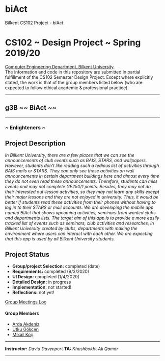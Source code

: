 # biAct
Bilkent CS102 Project - biAct
# CS102 ~ Design Project ~ Spring 2019/20
[Computer Engineering Department, Bilkent University](http://w3.cs.bilkent.edu.tr/en/).  
The information and code in this repository are submitted in partial fulfillment of the CS102 Semester Design Project. Except where explicitly stated, the work is that of the group members listed below (who are expected to follow ethical academic & professional practice).
****
## g3B ~~ BiAct ~~
****
### ~ Enlighteners ~

## Project Description
_In Bilkent University, there are a few places that we can see the announcements of club events such as BAIS, STARS, and wallpapers. However, students don’t like reading such a tedious list of activities through BAIS mails or STARS. They can only see these activities on wall announcements in certain department buildings here and almost every time they do not even read these announcements. Therefore, students can miss events and may not complete GE250/1 points. Besides, they may not do their interested out-lesson activities, so they may not learn any skills except their major lessons and they are not enjoyed in university. Thus, it would be better if students read these activities from their phones without having to log in to their STARS or mail accounts. We are developing the mobile app named BiAct that shows upcoming activities, seminars from wanted clubs and departments lists. The target aim of this app is to provide a more easily tracked list of events such as seminars, club activities and researches, in Bilkent University created by clubs, departments with making the environment where users can interact with each other. We are expecting that this app is used by all Bilkent University students._
   
## Project Status
+ **Group/project Selection:** completed (date)
+ **Requirements:** completed (9/3/2020)
+ **UI Design:** completed (1/4/2020)
+ **Detailed Design:** in progress
+ **Implementation:** not started!
+ **Reflections:** not yet!

[Group Meetings Log](group/meetingslog.md)
#### Group Members
- [Arda Akdeniz](group/member2_log.md)
- [Utku Gökçen](group/member3_log.md)
- [Mikail Koç](group/member4_log.md)

****
**Instructor:** _David Davenport_   **TA:**  _Khushbakht Ali Qamar_
****
